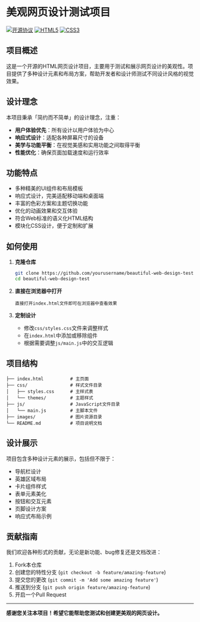 # 美观网页设计测试项目

[![开源协议](https://img.shields.io/badge/License-MIT-blue.svg)](https://opensource.org/licenses/MIT)
[![HTML5](https://img.shields.io/badge/HTML5-E34F26?style=flat&logo=html5&logoColor=white)](https://developer.mozilla.org/zh-CN/docs/Web/HTML)
[![CSS3](https://img.shields.io/badge/CSS3-1572B6?style=flat&logo=css3&logoColor=white)](https://developer.mozilla.org/zh-CN/docs/Web/CSS)

## 项目概述

这是一个开源的HTML网页设计项目，主要用于测试和展示网页设计的美观性。项目提供了多种设计元素和布局方案，帮助开发者和设计师测试不同设计风格的视觉效果。

## 设计理念

本项目秉承「简约而不简单」的设计理念，注重：

- **用户体验优先**：所有设计以用户体验为中心
- **响应式设计**：适配各种屏幕尺寸的设备
- **美学与功能平衡**：在视觉美感和实用功能之间取得平衡
- **性能优化**：确保页面加载速度和运行效率

## 功能特点

- 多种精美的UI组件和布局模板
- 响应式设计，完美适配移动端和桌面端
- 丰富的色彩方案和主题切换功能
- 优化的动画效果和交互体验
- 符合Web标准的语义化HTML结构
- 模块化CSS设计，便于定制和扩展

## 如何使用

1. **克隆仓库**
   ```bash
   git clone https://github.com/yourusername/beautiful-web-design-test.git
   cd beautiful-web-design-test
   ```

2. **直接在浏览器中打开**
   ```
   直接打开index.html文件即可在浏览器中查看效果
   ```

3. **定制设计**
   - 修改`css/styles.css`文件来调整样式
   - 在`index.html`中添加或移除组件
   - 根据需要调整`js/main.js`中的交互逻辑

## 项目结构

```
├── index.html          # 主页面
├── css/                # 样式文件目录
│   ├── styles.css      # 主样式表
│   └── themes/         # 主题样式
├── js/                 # JavaScript文件目录
│   └── main.js         # 主脚本文件
├── images/             # 图片资源目录
└── README.md           # 项目说明文档
```

## 设计展示

项目包含多种设计元素的展示，包括但不限于：

- 导航栏设计
- 英雄区域布局
- 卡片组件样式
- 表单元素美化
- 按钮和交互元素
- 页脚设计方案
- 响应式布局示例

## 贡献指南

我们欢迎各种形式的贡献，无论是新功能、bug修复还是文档改进：

1. Fork本仓库
2. 创建您的特性分支 (`git checkout -b feature/amazing-feature`)
3. 提交您的更改 (`git commit -m 'Add some amazing feature'`)
4. 推送到分支 (`git push origin feature/amazing-feature`)
5. 开启一个Pull Request


---

**感谢您关注本项目！希望它能帮助您测试和创建更美观的网页设计。**
